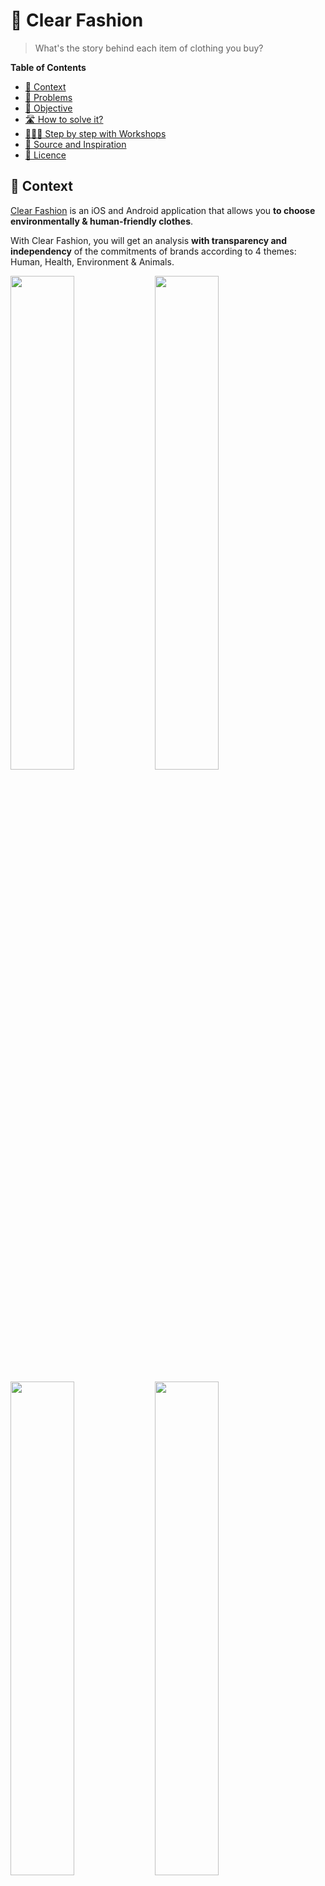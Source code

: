 # 👕 Clear Fashion

> What's the story behind each item of clothing you buy?

<!-- START doctoc generated TOC please keep comment here to allow auto update -->
<!-- DON'T EDIT THIS SECTION, INSTEAD RE-RUN doctoc TO UPDATE -->
**Table of Contents**

- [📱 Context](#-context)
- [🤔 Problems](#-problems)
- [🎯 Objective](#-objective)
- [🛣 How to solve it?](#%F0%9F%9B%A3-how-to-solve-it)
- [👩🏽‍💻 Step by step with Workshops](#%E2%80%8D-step-by-step-with-workshops)
- [🌱 Source and Inspiration](#-source-and-inspiration)
- [📝 Licence](#-licence)

<!-- END doctoc generated TOC please keep comment here to allow auto update -->

## 📱 Context

[Clear Fashion](https://www.clear-fashion.com/) is an iOS and Android application that allows you **to choose environmentally & human-friendly clothes**.

With Clear Fashion, you will get an analysis **with transparency and independency** of the commitments of brands according to 4 themes: Human, Health, Environment & Animals.


<img src="./docs/zara.png" width="45%"/> <img src="./docs/uniqlo.png" width="45%"/>

<img src="./docs/decathlon.png" width="45%"/> <img src="./docs/ask.png" width="45%"/>

<img src="./docs/top.png" width="45%"/> <img src="./docs/mud.png" width="45%"/>

## 🤔 Problems

Clear Fashion is particularly committed to ensuring that there are **no conflicts due to commercial interests**.

The problems as consumer are

1. **I cannot open my favorite brands shop links**
1. **I cannot consult on the same page all the products of my favorite brands**

I have to search on google the e-shop link for all brands.

![Google](./docs/google.jpg)

I have to browse each e-shop brand to look for a product.

![Shops](./docs/shops.jpg)

## 🎯 Objective

**Build a web application to list my favorite top responsible brands Products.**

## 🛣 How to solve it?

1. 👖 **Manipulate Products**: How to [manipulate](https://github.com/92bondstreet/javascript-empire/blob/master/themes/1.md#about-javascript) the products in the [browser](https://github.com/92bondstreet/javascript-empire/blob/master/themes/1.md#about-htmlcss)
2. 🧹 **Scrape Products**: How to [fetch](https://github.com/92bondstreet/javascript-empire/blob/master/themes/2.md#about-nodejs) Products from different website sources
3. 📱 **Render Products in the browser**: How to [interact](https://github.com/92bondstreet/javascript-empire/blob/master/themes/2.md#about-react) with the Products in the browser
4. 💽 **Save Products in database**: How to avoid to scrape again and again the same data
5. ⤵️ **Request Products with an api**: How to [give access](https://github.com/92bondstreet/javascript-empire/blob/master/themes/3.md#about-restful-and-graphql-api) to your data
6. 🐛 **Test your code**: How to [ensure quality](https://github.com/92bondstreet/javascript-empire/blob/master/themes/3.md#about-test-driven-development) and confidence
7. 🚀 **Deploy in production**: How to [give access](https://github.com/92bondstreet/javascript-empire/blob/master/themes/3.md#about-serverless) to anyone

## 👩🏽‍💻 Step by step with Workshops

![Maps](./docs/map.jpg)


With [javascript-empire](https://github.com/92bondstreet/javascript-empire/tree/master/themes) themes, we'll follow next workshops to solve our problem:

| Step | Workshops | Planned Date
| --- | --- | ---
| 1 | [Manipulate data with JavaScript in the browser](./workshops/1-manipulate-javascript.md) | 18th January 2021
| 2 | Interact data with JavaScript, HTML and CSS in the browser again | 25th and 26th January 2021
| 3 | Scrape data with Node.js | 1st and 8th February 2021
| 4 | Render data with React | 2 weeks off between 8th Feb. and 1st Mar.
| 5 | Save data in a Database with MongoDB | 1st March 2021
| 6 | Build an api with Express to request data | 8th March 2021
| 7 | Test your code with Jest | 15th March 2021
| 8 | Deploy in production with Vercel | 22th March 2021

## 🌱 Source and Inspiration

* [Clear Fashion](https://www.clear-fashion.com/)

## 📝 Licence

[Uncopyrighted](http://zenhabits.net/uncopyright/)

